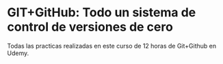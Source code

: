 # GIT+GitHub: Todo un sistema de control de versiones de cero
Todas las practicas realizadas en este curso de 12 horas de Git+Github en Udemy.
